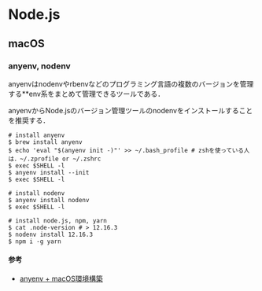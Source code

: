 # Node.js
## macOS
### anyenv, nodenv
anyenvはnodenvやrbenvなどのプログラミング言語の複数のバージョンを管理する**env系をまとめて管理できるツールである．

anyenvからNode.jsのバージョン管理ツールのnodenvをインストールすることを推奨する．

```shell
# install anyenv
$ brew install anyenv
$ echo 'eval "$(anyenv init -)"' >> ~/.bash_profile # zshを使っている人は．~/.zprofile or ~/.zshrc
$ exec $SHELL -l
$ anyenv install --init
$ exec $SHELL -l

# install nodenv
$ anyenv install nodenv
$ exec $SHELL -l

# install node.js, npm, yarn
$ cat .node-version # > 12.16.3
$ nodenv install 12.16.3
$ npm i -g yarn
```

#### 参考
- [anyenv + macOS環境構築](https://qiita.com/rinpa/items/81766cd6a7b23dea9f3c)
